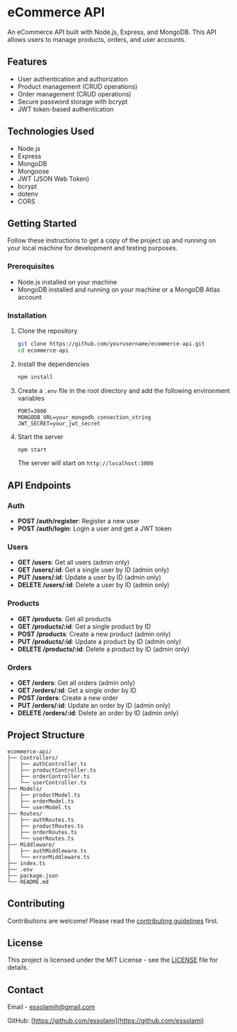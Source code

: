# eCommerce API

An eCommerce API built with Node.js, Express, and MongoDB. This API allows users to manage products, orders, and user accounts.

## Features

- User authentication and authorization
- Product management (CRUD operations)
- Order management (CRUD operations)
- Secure password storage with bcrypt
- JWT token-based authentication

## Technologies Used

- Node.js
- Express
- MongoDB
- Mongoose
- JWT (JSON Web Token)
- bcrypt
- dotenv
- CORS

## Getting Started

Follow these instructions to get a copy of the project up and running on your local machine for development and testing purposes.

### Prerequisites

- Node.js installed on your machine
- MongoDB installed and running on your machine or a MongoDB Atlas account

### Installation

1. Clone the repository

   ```sh
   git clone https://github.com/yourusername/ecommerce-api.git
   cd ecommerce-api
   ```

2. Install the dependencies

   ```sh
   npm install
   ```

3. Create a `.env` file in the root directory and add the following environment variables

   ```plaintext
   PORT=3000
   MONGODB_URL=your_mongodb_connection_string
   JWT_SECRET=your_jwt_secret
   ```

4. Start the server

   ```sh
   npm start
   ```

   The server will start on `http://localhost:3000`

## API Endpoints

### Auth

- **POST /auth/register**: Register a new user
- **POST /auth/login**: Login a user and get a JWT token

### Users

- **GET /users**: Get all users (admin only)
- **GET /users/:id**: Get a single user by ID (admin only)
- **PUT /users/:id**: Update a user by ID (admin only)
- **DELETE /users/:id**: Delete a user by ID (admin only)

### Products

- **GET /products**: Get all products
- **GET /products/:id**: Get a single product by ID
- **POST /products**: Create a new product (admin only)
- **PUT /products/:id**: Update a product by ID (admin only)
- **DELETE /products/:id**: Delete a product by ID (admin only)

### Orders

- **GET /orders**: Get all orders (admin only)
- **GET /orders/:id**: Get a single order by ID
- **POST /orders**: Create a new order
- **PUT /orders/:id**: Update an order by ID (admin only)
- **DELETE /orders/:id**: Delete an order by ID (admin only)

## Project Structure

```
ecommerce-api/
├── Controllers/
│   ├── authController.ts
│   ├── productController.ts
│   ├── orderController.ts
│   └── userController.ts
├── Models/
│   ├── productModel.ts
│   ├── orderModel.ts
│   └── userModel.ts
├── Routes/
│   ├── authRoutes.ts
│   ├── productRoutes.ts
│   ├── orderRoutes.ts
│   └── userRoutes.ts
├── Middleware/
│   ├── authMiddleware.ts
│   └── errorMiddleware.ts
├── index.ts
├── .env
├── package.json
└── README.md
```

## Contributing

Contributions are welcome! Please read the [contributing guidelines](CONTRIBUTING.md) first.

## License

This project is licensed under the MIT License - see the [LICENSE](LICENSE) file for details.

## Contact

Email - [essolamih@gmail.com](mailto:essolamih@gmail.com)

GitHub: [https://github.com/essolami](https://github.com/essolami)
